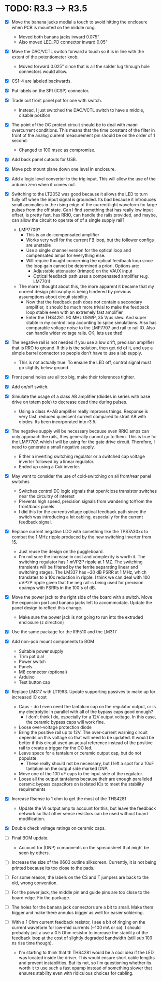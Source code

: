 TODO: R3.3 --> R3.5
=============


- [x] Move the banana jacks medial a touch to avoid hitting the enclosure when PCB is mounted on the middle rung.
  + Moved both banana jacks inward 0.075"
  + Also moved LED_PD connector inward 0.05"
  
- [x] Move the DAC/VCTL switch forward a touch so it is in line with the extent of the potentiometer knob.
  + Moved forward 0.025" since that is all the solder lug through hole connectors would allow.
  
- [x] CS1-4 are labeled backwards.

- [x] Put labels on the SPI (ICSP) connector.  

- [x] Trade out front panel pot for one with switch.
  + Instead, I just switched the DAC/VCTL switch to have a middle, disable position

- [x] The point of the OC protect circuit should be to deal with _mean_ overcurrent conditions. This means that the time constant of the filter in front of the analog current measurement pin should be on the order of 1 second.
  + Changed to 100 msec as compromise.
  
- [x] Add back panel cutouts for USB.

- [x] Move pcb mount plane down one level in enclosure.

- [x] Add a logic level converter to the trig input. This will allow the use of the arduino zero when it comes out.
  
- [x] Switching to the LT2052 was good because it allows the LED to turn fully off when the input signal is grounded. Its bad because it introduces small anomalies in the rising edge of the current/light waveform for large pulses from the off state. Can I find something that has really low input offset, is pretty fast, has RRIO, can handle the rails provided, and maybe, can allow the circuit to operate of of a single supply rail?
  + LMP7709? 
    - This is an de-compensated amplifier
    - Works very well for the current FB loop, but the follower configs are unstable
    - Use a single channel version for the optical loop and compensated amps for everything else.
    - Will require thought concerning the optical feedback loop since the loop gain cannot be determined a priori. Options are:
      - Adjustable attenuator (trimpot) on the VAUX input
      - Optical feedback path uses a compensated amplifier (e.g. LM7701)
  + The more I thought about this, the more apparent it became that my current design philosophy is being hindered by previous assumptions about circuit stability.
    - Now that the feedback path does not contain a secondary amplifier, it should be much more trivial to make the feedback loop stable even with an extremely fast amplifier
    - Enter the THS4281. 90 MHz GBWP, 35 V/us slew. And super stable in my control loop  according to spice simulations. Also has comparable voltage noise to the LMP7707 and rail to rail IO. Also can handle wider voltage rails. OK, lets use that!

- [x] The negative rail is not needed if you use a  low drift, precision amplifier that is RRO to ground. If this is the solution, then get rid of it, and use a simple barrel connector so people don't have to use a lab supply.
  + This is not actually true. To ensure the LED off, control signal must go slightly below ground.

- [x] Front panel holes are all too big, make their tolerances tighter.

- [x] Add on/off switch.

- [x] Simulate the usage of a class AB amplifier (diodes in series with base drive on totem pole) to decrease dead time during pulses.
  + Using a class A+AB amplifier really improves things. Response is very fast, reduced quiescent current compared to strait AB with diodes. Its been incorporated into r3.5.

- [x] The negative supply will be necessary because even RRIO amps can only approach the rails, they generally cannot go to them. This is true for the LMP7707, which I will be using for the gate drive circuit. Therefore, I need to generate a small negative supply.
  + Either a inverting switching regulator or a switched cap voltage inverter followed by a linear regulator.
  + Ended up using a Cuk inverter.

- [x] May want to consider the use of cold-switching on all front/rear panel switches
  + Switches control DC logic signals that open/close transistor switches near the circuitry of interest
  + Prevents high speed, precision signals from wandering to/from the front/back panels
  + I did this for the current/voltage optical feedback path since the switch was introducing a lot cabling, especially for the current feedback signal. 

- [x] Replace current negative LDO with something like the TPS7A30xx to combat the 1 MHz ripple produced by the new switching inverter from 15.
  + Just reuse the design on the puggleboard.
  + I'm not sure the increase in cost and complexity is worth it. The switching regulator has 1 mVP2P ripple at 1 MZ. The switching transients will be filtered by the ferrite separating linear and switching stages. The LM337 has ~20 dB PSRR at 1 MHz, which translates to a 10x reduction in ripple. I think we can deal with 100 uVP2P ripple given that the neg rail is being used for precision opamps with PSRRs in the 100's of dB.

- [x] Move the power jack to the right side of the board with a switch. Move the expansion port and banana jacks left to accommodate. Update the panel design to reflect this change.
  + Make sure the power jack is not going to run into the extruded enclosure (z direction)
  
- [x] Use the same package for the IRF510 and the LM317

- [x] Add non-pcb mount components to BOM
  + Suitable power supply
  + Trim pot dial
  + Power switch
  + Panels
  + M8 connector (optional)
  + Arduino
  + Test button cap
  
- [x] Replace LM317 with LT1963. Update supporting passives to make up for increased IC cost
  + Caps - do I even need the tantalum cap on the regulator output, or is my electrolytic in parallel with all of the bypass caps good enough?
    + I don't think I do, especially for a 12V output voltage. In this case, the ceramic bypass caps will work fine.
  + Loose over-voltage protection diode
  + Bring the positive rail up to 12V. The over-current warning circuit depends on this voltage so that will need to be updated. It would be better if this circuit used an actual reference instead of the positive rail to create a trigger for the OC led.  
  + Leave space for a tantalum or ceramic output cap, but do not populate.
    + These really should not be necessary, but I left a spot for a 10uF tantalum on the output side marked DNP.
  + Move one of the 100 uF caps to the input side of the regulator.
  + Loose all the output tantalums because their are enough paralleled ceramic bypass capacitors on isolated ICs to meet the stability requirements  
  
- [x] Increase Rsense to 1 ohm to get the most of the THS4281
  + Update the VI output amp to account for this, but leave the feedback network so that other sense resistors can be used without board modification.
  
- [x] Double check voltage ratings on ceramic caps.

- [ ] Final BOM update.
  + Account for (DNP) components on the spreadsheet that might be seen by others.

- [ ] Increase the size of the 0603 outline silkscreen. Currently, it is not being printed because its too close to the pads.

- [ ] For some reason, the labels on the CS and T jumpers are back to the old, wrong convention.

- [ ] For the power jack, the middle pin and guide pins are too close to the board edge. Fix the package.

- [ ] The holes for the banana jack connectors are a bit to small. Make them bigger and make there annulus bigger as well for easier soldering.

- [ ] With a 1 Ohm current feedback resistor, I see a bit of ringing on the current waveform for low-mid currents (~100 mA or so). I should probably just a use a 0.5 Ohm resistor to increase the stability of the feedback loop at the cost of slightly degraded bandwidth (still sub 100 ns rise time though).
  + I'm starting to think that th THS4281 would be a cool idea if the LED was located inside the driver. This would ensure short cable lengths and prevent instabilities. But its not, so I'm questioning whether its worth it to use such a fast opamp instead of something slower that ensures stability even with ridiculous choices for cabling.
